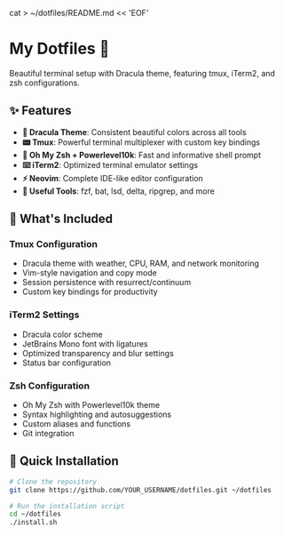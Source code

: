 cat > ~/dotfiles/README.md << 'EOF'
# My Dotfiles 🦇

Beautiful terminal setup with Dracula theme, featuring tmux, iTerm2, and zsh configurations.

## ✨ Features

- **🎨 Dracula Theme**: Consistent beautiful colors across all tools
- **📟 Tmux**: Powerful terminal multiplexer with custom key bindings
- **🚀 Oh My Zsh + Powerlevel10k**: Fast and informative shell prompt
- **⌨️ iTerm2**: Optimized terminal emulator settings
- **⚡ Neovim**: Complete IDE-like editor configuration
- **🔧 Useful Tools**: fzf, bat, lsd, delta, ripgrep, and more

## 🎯 What's Included

### Tmux Configuration
- Dracula theme with weather, CPU, RAM, and network monitoring
- Vim-style navigation and copy mode
- Session persistence with resurrect/continuum
- Custom key bindings for productivity

### iTerm2 Settings
- Dracula color scheme
- JetBrains Mono font with ligatures
- Optimized transparency and blur settings
- Status bar configuration

### Zsh Configuration
- Oh My Zsh with Powerlevel10k theme
- Syntax highlighting and autosuggestions
- Custom aliases and functions
- Git integration

## 🚀 Quick Installation

```bash
# Clone the repository
git clone https://github.com/YOUR_USERNAME/dotfiles.git ~/dotfiles

# Run the installation script
cd ~/dotfiles
./install.sh
